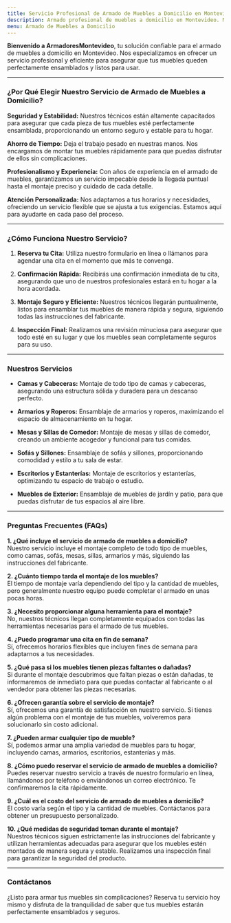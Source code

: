 ```yaml
---
title: Servicio Profesional de Armado de Muebles a Domicilio en Montevideo
description: Armado profesional de muebles a domicilio en Montevideo. Montaje seguro y eficiente. Reserva tu cita hoy y disfruta de tus muebles perfectamente ensamblados.
menu: Armado de Muebles a Domicilio
---
```


**Bienvenido a ArmadoresMontevideo**, tu solución confiable para el armado de muebles a domicilio en Montevideo. Nos especializamos en ofrecer un servicio profesional y eficiente para asegurar que tus muebles queden perfectamente ensamblados y listos para usar.

---

### ¿Por Qué Elegir Nuestro Servicio de Armado de Muebles a Domicilio?

**Seguridad y Estabilidad:**
Nuestros técnicos están altamente capacitados para asegurar que cada pieza de tus muebles esté perfectamente ensamblada, proporcionando un entorno seguro y estable para tu hogar.

**Ahorro de Tiempo:**
Deja el trabajo pesado en nuestras manos. Nos encargamos de montar tus muebles rápidamente para que puedas disfrutar de ellos sin complicaciones.

**Profesionalismo y Experiencia:**
Con años de experiencia en el armado de muebles, garantizamos un servicio impecable desde la llegada puntual hasta el montaje preciso y cuidado de cada detalle.

**Atención Personalizada:**
Nos adaptamos a tus horarios y necesidades, ofreciendo un servicio flexible que se ajusta a tus exigencias. Estamos aquí para ayudarte en cada paso del proceso.

---

### ¿Cómo Funciona Nuestro Servicio?

1. **Reserva tu Cita:**
   Utiliza nuestro formulario en línea o llámanos para agendar una cita en el momento que más te convenga.

2. **Confirmación Rápida:**
   Recibirás una confirmación inmediata de tu cita, asegurando que uno de nuestros profesionales estará en tu hogar a la hora acordada.

3. **Montaje Seguro y Eficiente:**
   Nuestros técnicos llegarán puntualmente, listos para ensamblar tus muebles de manera rápida y segura, siguiendo todas las instrucciones del fabricante.

4. **Inspección Final:**
   Realizamos una revisión minuciosa para asegurar que todo esté en su lugar y que los muebles sean completamente seguros para su uso.

---

### Nuestros Servicios

- **Camas y Cabeceras:**
  Montaje de todo tipo de camas y cabeceras, asegurando una estructura sólida y duradera para un descanso perfecto.

- **Armarios y Roperos:**
  Ensamblaje de armarios y roperos, maximizando el espacio de almacenamiento en tu hogar.

- **Mesas y Sillas de Comedor:**
  Montaje de mesas y sillas de comedor, creando un ambiente acogedor y funcional para tus comidas.

- **Sofás y Sillones:**
  Ensamblaje de sofás y sillones, proporcionando comodidad y estilo a tu sala de estar.

- **Escritorios y Estanterías:**
  Montaje de escritorios y estanterías, optimizando tu espacio de trabajo o estudio.

- **Muebles de Exterior:**
  Ensamblaje de muebles de jardín y patio, para que puedas disfrutar de tus espacios al aire libre.

---

### Preguntas Frecuentes (FAQs)

**1. ¿Qué incluye el servicio de armado de muebles a domicilio?**  
Nuestro servicio incluye el montaje completo de todo tipo de muebles, como camas, sofás, mesas, sillas, armarios y más, siguiendo las instrucciones del fabricante.

**2. ¿Cuánto tiempo tarda el montaje de los muebles?**  
El tiempo de montaje varía dependiendo del tipo y la cantidad de muebles, pero generalmente nuestro equipo puede completar el armado en unas pocas horas.

**3. ¿Necesito proporcionar alguna herramienta para el montaje?**  
No, nuestros técnicos llegan completamente equipados con todas las herramientas necesarias para el armado de tus muebles.

**4. ¿Puedo programar una cita en fin de semana?**  
Sí, ofrecemos horarios flexibles que incluyen fines de semana para adaptarnos a tus necesidades.

**5. ¿Qué pasa si los muebles tienen piezas faltantes o dañadas?**  
Si durante el montaje descubrimos que faltan piezas o están dañadas, te informaremos de inmediato para que puedas contactar al fabricante o al vendedor para obtener las piezas necesarias.

**6. ¿Ofrecen garantía sobre el servicio de montaje?**  
Sí, ofrecemos una garantía de satisfacción en nuestro servicio. Si tienes algún problema con el montaje de tus muebles, volveremos para solucionarlo sin costo adicional.

**7. ¿Pueden armar cualquier tipo de mueble?**  
Sí, podemos armar una amplia variedad de muebles para tu hogar, incluyendo camas, armarios, escritorios, estanterías y más.

**8. ¿Cómo puedo reservar el servicio de armado de muebles a domicilio?**  
Puedes reservar nuestro servicio a través de nuestro formulario en línea, llamándonos por teléfono o enviándonos un correo electrónico. Te confirmaremos la cita rápidamente.

**9. ¿Cuál es el costo del servicio de armado de muebles a domicilio?**  
El costo varía según el tipo y la cantidad de muebles. Contáctanos para obtener un presupuesto personalizado.

**10. ¿Qué medidas de seguridad toman durante el montaje?**  
Nuestros técnicos siguen estrictamente las instrucciones del fabricante y utilizan herramientas adecuadas para asegurar que los muebles estén montados de manera segura y estable. Realizamos una inspección final para garantizar la seguridad del producto.

---

### Contáctanos

¿Listo para armar tus muebles sin complicaciones? Reserva tu servicio hoy mismo y disfruta de la tranquilidad de saber que tus muebles estarán perfectamente ensamblados y seguros.

